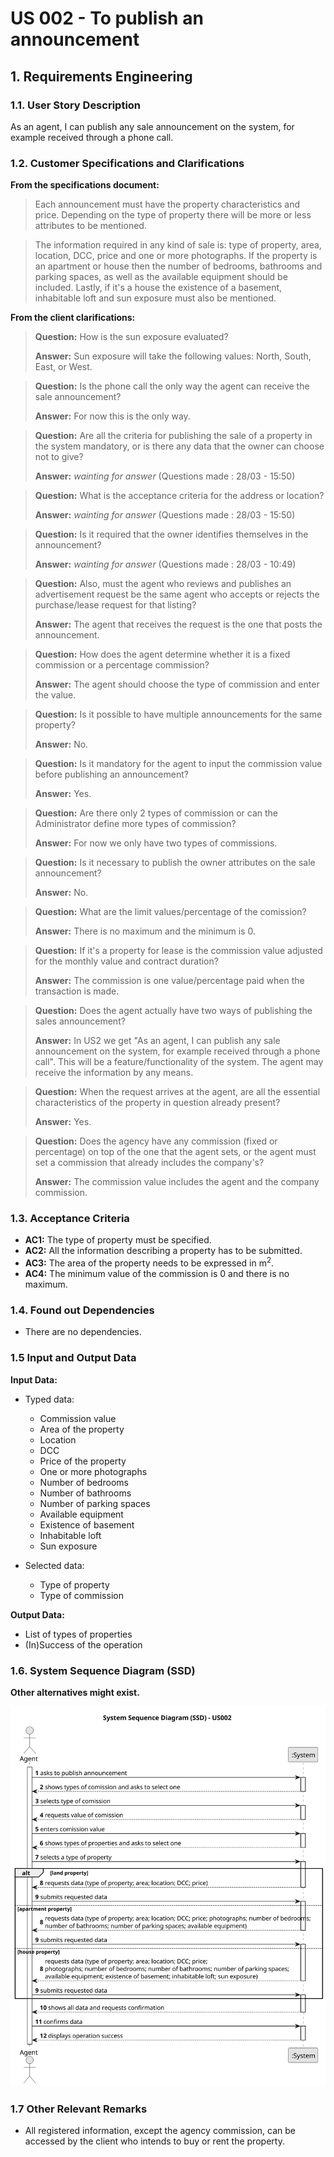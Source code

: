 # US 002 - To publish an announcement

## 1. Requirements Engineering

### 1.1. User Story Description

As an agent, I can publish any sale announcement on the system, for
example received through a phone call.

### 1.2. Customer Specifications and Clarifications

**From the specifications document:**

> Each announcement must have the property characteristics and price. Depending on the type of property there will be
> more or less attributes to be mentioned.


> The information required in any kind of sale is: type of property, area, location, DCC, price and one or more
> photographs. If the property is an apartment or house then the number of bedrooms, bathrooms and parking spaces, as
> well
> as the available equipment should be included. Lastly, if it's a house the existence of a basement, inhabitable loft
> and
> sun exposure must also be mentioned.



**From the client clarifications:**

> **Question:** How is the sun exposure evaluated?
>
> **Answer:** Sun exposure will take the following values: North, South, East, or West.

> **Question:** Is the phone call the only way the agent can receive the sale announcement?
>
> **Answer:** For now this is the only way.

> **Question:** Are all the criteria for publishing the sale of a property in the system mandatory, or is there any data
> that the owner can choose not to give?
>
> **Answer:** *wainting for answer* (Questions made : 28/03 - 15:50)

> **Question:** What is the acceptance criteria for the address or location?
>
> **Answer:** *wainting for answer* (Questions made : 28/03 - 15:50)

> **Question:** Is it required that the owner identifies themselves in the announcement?
>
> **Answer:** *wainting for answer* (Questions made : 28/03 - 10:49)

> **Question:** Also, must the agent who reviews and publishes an advertisement request be the same agent who accepts or
> rejects the purchase/lease request for that listing?
>
> **Answer:** The agent that receives the request is the one that posts the announcement.

> **Question:** How does the agent determine whether it is a fixed commission or a percentage commission?
>
> **Answer:** The agent should choose the type of commission and enter the value.


> **Question:** Is it possible to have multiple announcements for the same property?
>
> **Answer:** No.

> **Question:** Is it mandatory for the agent to input the commission value before publishing an announcement?
>
>  **Answer:** Yes.

> **Question:**  Are there only 2 types of commission or can the Administrator define more types of commission?
>
> **Answer:** For now we only have two types of commissions.

> **Question:** Is it necessary to publish the owner attributes on the sale announcement?
>
> **Answer:** No.

> **Question:**  What are the limit values/percentage of the comission? 
>
> **Answer:** There is no maximum and the minimum is 0. 

> **Question:** If it's a property for lease is the commission value adjusted for the monthly value and contract duration? 
>
> **Answer:** The commission is one value/percentage paid when the transaction is made.

> **Question:** Does the agent actually have two ways of publishing the sales announcement?
> 
> **Answer:** In US2 we get "As an agent, I can publish any sale announcement on the system, for example received through a phone call". This will be a feature/functionality of the system. The agent may receive the information by any means.

> **Question:** When the request arrives at the agent, are all the essential characteristics of the property in question already present?
> 
> **Answer:** Yes.

>**Question:** Does the agency have any commission (fixed or percentage) on top of the one that the agent sets, or the agent must set a commission that already includes the company's?
> 
> **Answer:** The commission value includes the agent and the company commission.





### 1.3. Acceptance Criteria

* **AC1:** The type of property must be specified.
* **AC2:** All the information describing a property has to be submitted.
* **AC3:** The area of the property needs to be expressed in m<sup>2</sup>.
* **AC4:** The minimum value of the commission is 0 and there is no maximum.

### 1.4. Found out Dependencies

* There are no dependencies.

### 1.5 Input and Output Data

**Input Data:**

* Typed data:
    * Commission value
    * Area of the property
    * Location
    * DCC
    * Price of the property
    * One or more photographs
    * Number of bedrooms
    * Number of bathrooms
    * Number of parking spaces
    * Available equipment
    * Existence of basement
    * Inhabitable loft
    * Sun exposure

* Selected data:
    * Type of property
    * Type of commission

**Output Data:**

* List of types of properties
* (In)Success of the operation

### 1.6. System Sequence Diagram (SSD)

**Other alternatives might exist.**

![System Sequence Diagram (SSD)](svg/us002-system-sequence-diagram.svg)

### 1.7 Other Relevant Remarks

* All registered information, except the agency commission, can be accessed by the client who intends to
  buy or rent the property.